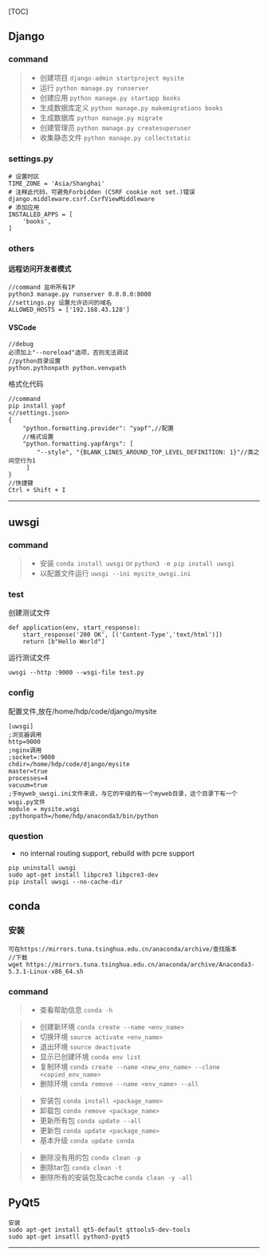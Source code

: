 [TOC]

## Django

### command
> - 创建项目 ```django-admin startproject mysite```
> - 运行 ```python manage.py runserver```
> - 创建应用 ```python manage.py startapp books```
> - 生成数据库定义 ```python manage.py makemigrations books```
> - 生成数据库 ```python manage.py migrate```
> - 创建管理员 ```python manage.py createsuperuser```
> - 收集静态文件 ```python manage.py collectstatic```

### settings.py
```
# 设置时区
TIME_ZONE = 'Asia/Shanghai'
# 注释此代码，可避免Forbidden (CSRF cookie not set.)错误
django.middleware.csrf.CsrfViewMiddleware
# 添加应用
INSTALLED_APPS = [
    'books',
]
```

### others

#### 远程访问开发者模式
```
//command 监听所有IP
python3 manage.py runserver 0.0.0.0:8000
//settings.py 设置允许访问的域名
ALLOWED_HOSTS = ['192.168.43.128']
```

#### VSCode
```
//debug
必须加上"--noreload"选项，否则无法调试
//python目录设置
python.pythonpath python.venvpath
```

格式化代码
```
//command
pip install yapf
<//settings.json>
{
    "python.formatting.provider": "yapf",//配置
    //格式设置
    "python.formatting.yapfArgs": [
        "--style", "{BLANK_LINES_AROUND_TOP_LEVEL_DEFINITION: 1}"//类之间空行为1
     ]
}
//快捷键
Ctrl + Shift + I
```
---

## uwsgi

### command
> - 安装 ```conda install uwsgi``` or ```python3 -m pip install uwsgi```
> - 以配置文件运行 ```uwsgi --ini mysite_uwsgi.ini```

### test
创建测试文件
```
def application(env, start_response):
    start_response('200 OK', [('Content-Type','text/html')])
    return [b"Hello World"]
```
运行测试文件
```
uwsgi --http :9000 --wsgi-file test.py
```

### config
配置文件,放在/home/hdp/code/django/mysite
```
[uwsgi]
;浏览器调用
http=9000
;nginx调用
;socket=:9000 
chdir=/home/hdp/code/django/mysite
master=true
processes=4
vacuum=true
;于myweb_uwsgi.ini文件来说，与它的平级的有一个myweb目录，这个目录下有一个wsgi.py文件
module = mysite.wsgi
;pythonpath=/home/hdp/anaconda3/bin/python
```

### question
- no internal routing support, rebuild with pcre support
```
pip uninstall uwsgi
sudo apt-get install libpcre3 libpcre3-dev
pip install uwsgi --no-cache-dir
```


## conda
### 安装
```
可在https://mirrors.tuna.tsinghua.edu.cn/anaconda/archive/查找版本
//下载
wget https://mirrors.tuna.tsinghua.edu.cn/anaconda/archive/Anaconda3-5.3.1-Linux-x86_64.sh
```

### command
> - 查看帮助信息 ```conda -h```

> - 创建新环境 ```conda create --name <env_name>```
> - 切换环境 ```source activate <env_name>```
> - 退出环境 ```source deactivate```
> - 显示已创建环境 ```conda env list```
> - 复制环境 ```conda create --name <new_env_name> --clone <copied_env_name>```
> - 删除环境 ```conda remove --name <env_name> --all```

> - 安装包 ```conda install <package_name>```
> - 卸载包 ```conda remove <package_name>```
> - 更新所有包 ```conda update --all```
> - 更新包 ```conda update <package_name>```
> - 基本升级 ```conda update conda```

> - 删除没有用的包 ```conda clean -p```
> - 删除tar包 ```conda clean -t```
> - 删除所有的安装包及cache ```conda clean -y -all```


## PyQt5 
```
安装
sudo apt-get install qt5-default qttools5-dev-tools
sudo apt-get insatll python3-pyqt5
```

---
